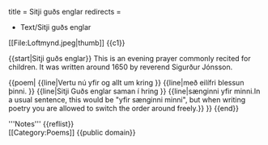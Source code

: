 title = Sitji guðs englar
redirects =
- Text/Sitji guðs englar
>>>>

[[File:Loftmynd.jpeg|thumb]]
{{c1}}

{{start|Sitji guðs englar}}
This is an evening prayer commonly recited for children. It was written around 1650 by reverend Sigurður Jónsson.


{{poem|
{{line|Vertu nú yfir og allt um kring }}
{{line|með eilífri blessun þinni. }}
{{line|Sitji Guðs englar saman í hring }}
{{line|sænginni yfir minni.<ref>In a usual sentence, this would be "yfir sænginni minni", but when writing poetry you are allowed to switch the order around freely.</ref>}}
}}
{{end}}


<div class=notes>
'''Notes'''
{{reflist}}
</div>
[[Category:Poems]]
<noinclude>{{public domain}}</noinclude>